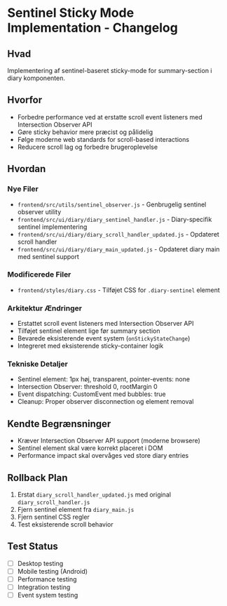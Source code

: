 # Sentinel Sticky Mode Implementation - Changelog

## Hvad
Implementering af sentinel-baseret sticky-mode for summary-section i diary komponenten.

## Hvorfor
- Forbedre performance ved at erstatte scroll event listeners med Intersection Observer API
- Gøre sticky behavior mere præcist og pålidelig
- Følge moderne web standards for scroll-based interactions
- Reducere scroll lag og forbedre brugeroplevelse

## Hvordan

### Nye Filer
- `frontend/src/utils/sentinel_observer.js` - Genbrugelig sentinel observer utility
- `frontend/src/ui/diary/diary_sentinel_handler.js` - Diary-specifik sentinel implementering
- `frontend/src/ui/diary/diary_scroll_handler_updated.js` - Opdateret scroll handler
- `frontend/src/ui/diary/diary_main_updated.js` - Opdateret diary main med sentinel support

### Modificerede Filer
- `frontend/styles/diary.css` - Tilføjet CSS for `.diary-sentinel` element

### Arkitektur Ændringer
- Erstattet scroll event listeners med Intersection Observer API
- Tilføjet sentinel element lige før summary section
- Bevarede eksisterende event system (`onStickyStateChange`)
- Integreret med eksisterende sticky-container logik

### Tekniske Detaljer
- Sentinel element: 1px høj, transparent, pointer-events: none
- Intersection Observer: threshold 0, rootMargin 0
- Event dispatching: CustomEvent med bubbles: true
- Cleanup: Proper observer disconnection og element removal

## Kendte Begrænsninger
- Kræver Intersection Observer API support (moderne browsere)
- Sentinel element skal være korrekt placeret i DOM
- Performance impact skal overvåges ved store diary entries

## Rollback Plan
1. Erstat `diary_scroll_handler_updated.js` med original `diary_scroll_handler.js`
2. Fjern sentinel element fra `diary_main.js`
3. Fjern sentinel CSS regler
4. Test eksisterende scroll behavior

## Test Status
- [ ] Desktop testing
- [ ] Mobile testing (Android)
- [ ] Performance testing
- [ ] Integration testing
- [ ] Event system testing
